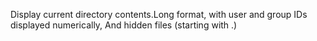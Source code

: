 Display current directory contents.Long format, with user and group IDs displayed numerically, And hidden files (starting with .)

